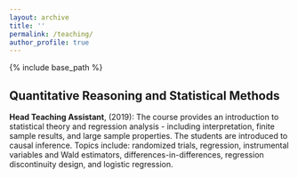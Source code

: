 ```yaml
---
layout: archive
title: ''
permalink: /teaching/
author_profile: true
---
```


{% include base_path %}

## Quantitative Reasoning and Statistical Methods

 **Head Teaching Assistant**, (2019): The course provides an introduction to statistical theory and regression analysis - including interpretation, finite sample results, and large sample properties. The students are introduced to causal inference. Topics include: randomized trials, regression, instrumental variables and Wald estimators, differences-in-differences, regression discontinuity design, and logistic regression.

